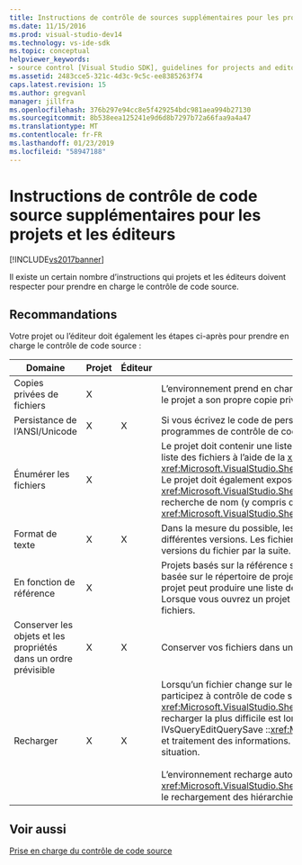 ```yaml
---
title: Instructions de contrôle de sources supplémentaires pour les projets et les éditeurs | Microsoft Docs
ms.date: 11/15/2016
ms.prod: visual-studio-dev14
ms.technology: vs-ide-sdk
ms.topic: conceptual
helpviewer_keywords:
- source control [Visual Studio SDK], guidelines for projects and editors
ms.assetid: 2483cce5-321c-4d3c-9c5c-ee8385263f74
caps.latest.revision: 15
ms.author: gregvanl
manager: jillfra
ms.openlocfilehash: 376b297e94cc8e5f429254bdc981aea994b27130
ms.sourcegitcommit: 8b538eea125241e9d6d8b7297b72a66faa9a4a47
ms.translationtype: MT
ms.contentlocale: fr-FR
ms.lasthandoff: 01/23/2019
ms.locfileid: "58947188"
---
```

# <a name="additional-source-control-guidelines-for-projects-and-editors"></a>Instructions de contrôle de code source supplémentaires pour les projets et les éditeurs
[!INCLUDE[vs2017banner](../../includes/vs2017banner.md)]

Il existe un certain nombre d’instructions qui projets et les éditeurs doivent respecter pour prendre en charge le contrôle de code source.  
  
## <a name="guidelines"></a>Recommandations  
 Votre projet ou l’éditeur doit également les étapes ci-après pour prendre en charge le contrôle de code source :  
  
|Domaine|Projet|Éditeur|Détails|  
|----------|-------------|------------|-------------|  
|Copies privées de fichiers|X||L’environnement prend en charge des copies privées de fichiers. Autrement dit, chaque personne inscrite dans le projet a son propre copie privée des fichiers dans ce projet.|  
|Persistance de l’ANSI/Unicode|X|X|Si vous écrivez le code de persistance, conserver les fichiers dans le format ANSI, car la plupart des programmes de contrôle de code source ne prennent pas en charge Unicode.|  
|Énumérer les fichiers|X||Le projet doit contenir une liste spécifique de tous les fichiers qu’il contient et doit être en mesure d’énumérer la liste des fichiers à l’aide de la <xref:Microsoft.VisualStudio.Shell.Interop.IVsSccProject2> ou <xref:Microsoft.VisualStudio.Shell.Interop.IVsHierarchy.GetProperty%2A> (VSH_PROPID_First_Child/Next_Sibling). Le projet doit également exposer des noms d’éléments via ses <xref:Microsoft.VisualStudio.Shell.Interop.IVsProject.GetMkDocument%2A> mise en œuvre et la prise en charge la recherche de nom (y compris des fichiers spéciaux) via son <xref:Microsoft.VisualStudio.Shell.Interop.IVsProject.IsDocumentInProject%2A> implémentation.|  
|Format de texte|X|X|Dans la mesure du possible, les fichiers doivent être au format texte pour prendre en charge la fusion des différentes versions. Les fichiers qui ne sont pas au format texte ne peuvent pas être fusionnées avec d’autres versions du fichier par la suite. Le format de texte par défaut est XML.|  
|En fonction de référence|X||Projets basés sur la référence sont facilement prises en charge dans le contrôle de code source. Toutefois, basée sur le répertoire de projets sont également pris en charge par le contrôle de code source tant que le projet peut produire une liste de ses fichiers à la demande, quel que soit l’existent de ces fichiers sur le disque. Lorsque vous ouvrez un projet à partir du contrôle de code source, le fichier projet est arrêté avant un de ses fichiers.|  
|Conserver les objets et les propriétés dans un ordre prévisible|X|X|Conserver vos fichiers dans un ordre prévisible, telles que l’ordre alphabétique, pour faciliter la fusion.|  
|Recharger|X|X|Lorsqu’un fichier change sur le disque, votre éditeur doit être en mesure de le recharger. Lorsque vous participez à contrôle de code source, l’environnement sera recharger les données pour vous en appelant votre <xref:Microsoft.VisualStudio.Shell.Interop.IVsPersistDocData2.ReloadDocData%2A> implémentation. Le cas de recharger la plus difficile est lorsqu’une extraction se produit quand vous avez appelé IVsQueryEditQuerySave ::<xref:Microsoft.VisualStudio.Shell.Interop.IVsQueryEditQuerySave2.QueryEditFiles%2A> et traitement des informations. Toutefois, votre code de rechargement doit être en mesure d’exécuter dans cette situation.<br /><br /> L’environnement recharge automatiquement les fichiers de projet. Toutefois, un projet doit implémenter <xref:Microsoft.VisualStudio.Shell.Interop.IVsPersistHierarchyItem2> si elle est imbriquée pour prendre en charge le rechargement des hiérarchies imbriquées fichiers projet.|  
  
## <a name="see-also"></a>Voir aussi  
 [Prise en charge du contrôle de code source](../../extensibility/internals/supporting-source-control.md)

